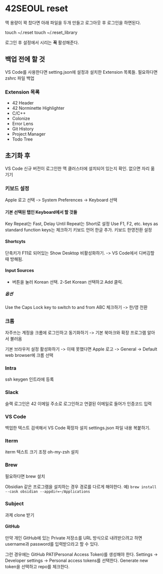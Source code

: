 # 42SEOUL reset

맥 용량이 꽉 찼다면 아래 파일을 두개 만들고 로그아웃 후 로그인을 하면된다.

touch ~/.reset
touch ~/.reset_library

로그인 후 설정에서 시리는 **꼭** 활성해준다.

## 백업 전에 할 것

VS Code를 사용한다면 setting.json에 설정과 설치한 Extension 목록들.
필요하다면 zshrc 파일 백업

### Extension 목록

- 42 Header
- 42 Norminette Highlighter
- C/C++
- Colonize
- Error Lens
- Git History
- Project Manager
- Todo Tree

## 초기화 후

VS Code 신규 버전이 로그인한 맥 클러스터에 설치되어 있는지 확인. 없으면 자리 옮기기

### 키보드 설정
Apple 로고 선택 -> System Preferences -> Keyboard 선택

#### 기본 선택된 탭인 Keyboard에서 할 것들
Key Repeat는 Fast, Delay Until Repeat는 Short로 설정
Use F1, F2, etc. keys as standard function keys는 체크하기
키보드 언어 한글 추가. 키보드 한영전환 설정

#### Shortcyts
단축키가 F11로 되어있는 Show Desktop 비활성화하기.
-> VS Code에서 디버깅할 때 방해됨.

#### Input Sources
+ 버튼을 눌러 Korean 선택.
2-Set Korean 선택하고 Add 클릭.
##### 옵션
Use the Caps Lock key to switch to and from ABC 체크하기
-> 한/영 전환

### 크롬
자주쓰는 계정을 크롬에 로그인하고 동기화하기
-> 기본 북마크와 확장 프로그램 알아서 불러옴

기본 브라우저 설정 활성화하기
-> 이때 못했다면 Apple 로고 -> General -> Default web browser에 크롬 선택

### Intra
ssh keygen 인트라에 등록

### Slack
슬랙 로그인은 42 이메일 주소로 로그인하고 연결된 이메일로 들어가 인증코드 입력

### VS Code
백업한 텍스트 검색해서 VS Code 확장자 설치
settings.json 파일 내용 복붙하기.

### Iterm
iterm 텍스트 크기 조정
oh-my-zsh 설치

### Brew
필요하다면 brew 설치

Obsidian 같은 프로그램을 설치하는 경우 경로를 다르게 해야한다.
예) `brew install --cask obsidian --appdir=~/Applications`

### Subject
과제 clone 받기

#### GitHub
만약 개인 GitHub에 있는 Private 저장소를 URL 방식으로 내려받으려고 하면 username과 password를 입력받으라고 할 수 있다.

그런 경우에는 GitHub PAT(Personal Access Token)를 생성해야 한다.
Settings -> Developer settings -> Personal access tokens를 선택한다.
Generate new token을 선택하고 repo를 체크한다.
